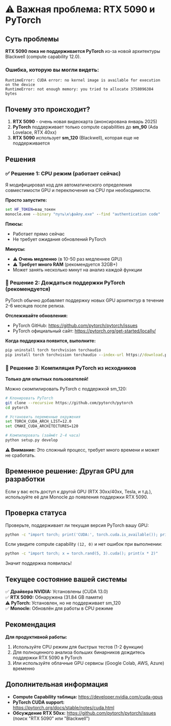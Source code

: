 # ⚠️ Важная проблема: RTX 5090 и PyTorch

## Суть проблемы

**RTX 5090 пока не поддерживается PyTorch** из-за новой архитектуры Blackwell (compute capability 12.0).

### Ошибка, которую вы могли видеть:
```
RuntimeError: CUDA error: no kernel image is available for execution on the device
RuntimeError: not enough memory: you tried to allocate 3758096384 bytes
```

## Почему это происходит?

1. **RTX 5090** - очень новая видеокарта (анонсирована январь 2025)
2. **PyTorch** поддерживает только compute capabilities до **sm_90** (Ada Lovelace, RTX 40xx)
3. **RTX 5090** использует **sm_120** (Blackwell), которая еще не поддерживается

## Решения

### ✅ Решение 1: CPU режим (работает сейчас)

Я модифицировал код для автоматического определения совместимости GPU и переключения на CPU при необходимости.

**Просто запустите:**
```cmd
set HF_TOKEN=ваш_токен
monocle.exe --binary "путь\к\файлу.exe" --find "authentication code"
```

**Плюсы:**
- Работает прямо сейчас
- Не требует ожидания обновлений PyTorch

**Минусы:**
- ⚠️ **Очень медленно** (в 10-50 раз медленнее GPU)
- ⚠️ **Требует много RAM** (рекомендуется 32GB+)
- Может занять несколько минут на анализ каждой функции

### 🔄 Решение 2: Дождаться поддержки PyTorch (рекомендуется)

PyTorch обычно добавляет поддержку новых GPU архитектур в течение 2-6 месяцев после релиза.

**Отслеживайте обновления:**
- PyTorch GitHub: https://github.com/pytorch/pytorch/issues
- PyTorch официальный сайт: https://pytorch.org/get-started/locally/

**Когда поддержка появится, выполните:**
```cmd
pip uninstall torch torchvision torchaudio
pip install torch torchvision torchaudio --index-url https://download.pytorch.org/whl/cu124
```

### 🔧 Решение 3: Компиляция PyTorch из исходников

**Только для опытных пользователей!**

Можно скомпилировать PyTorch с поддержкой sm_120:

```bash
# Клонировать PyTorch
git clone --recursive https://github.com/pytorch/pytorch
cd pytorch

# Установить переменные окружения
set TORCH_CUDA_ARCH_LIST=12.0
set CMAKE_CUDA_ARCHITECTURES=120

# Компилировать (займёт 2-4 часа)
python setup.py develop
```

⚠️ **Внимание:** Это сложный процесс, требует много времени и может не сработать.

## Временное решение: Другая GPU для разработки

Если у вас есть доступ к другой GPU (RTX 30xx/40xx, Tesla, и т.д.), используйте её для Monocle до появления поддержки RTX 5090.

## Проверка статуса

Проверьте, поддерживает ли текущая версия PyTorch вашу GPU:

```cmd
python -c "import torch; print('CUDA:', torch.cuda.is_available()); print('GPU:', torch.cuda.get_device_name(0) if torch.cuda.is_available() else 'N/A'); print('Compute capability:', torch.cuda.get_device_capability(0) if torch.cuda.is_available() else 'N/A')"
```

Если увидите compute capability `(12, 0)` и нет ошибок при выполнении:
```cmd
python -c "import torch; x = torch.rand(5, 3).cuda(); print(x * 2)"
```

Значит поддержка появилась!

## Текущее состояние вашей системы

✅ **Драйвера NVIDIA:** Установлены (CUDA 13.0)  
✅ **RTX 5090:** Обнаружена (31.84 GB памяти)  
⚠️ **PyTorch:** Установлен, но не поддерживает sm_120  
✅ **Monocle:** Обновлён для работы в CPU режиме  

## Рекомендация

**Для продуктивной работы:**
1. Используйте CPU режим для быстрых тестов (1-2 функции)
2. Для полноценного анализа больших бинарников дождитесь поддержки RTX 5090 в PyTorch
3. Или используйте облачные GPU сервисы (Google Colab, AWS, Azure) временно

## Дополнительная информация

- **Compute Capability таблица:** https://developer.nvidia.com/cuda-gpus
- **PyTorch CUDA support:** https://pytorch.org/docs/stable/notes/cuda.html
- **Обсуждение RTX 50xx:** https://github.com/pytorch/pytorch/issues (поиск "RTX 5090" или "Blackwell")
